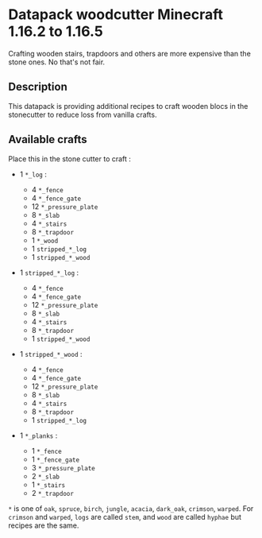 # Datapack woodcutter Minecraft 1.16.2 to 1.16.5

Crafting wooden stairs, trapdoors and others are more expensive than the stone ones. No that's not fair.
## Description
This datapack is providing additional recipes to craft wooden blocs in the stonecutter  to reduce loss from vanilla crafts.

## Available crafts
Place this in the stone cutter to craft :
- 1 `*_log` :
  - 4 `*_fence`
  - 4 `*_fence_gate`
  - 12 `*_pressure_plate`
  - 8 `*_slab`
  - 4 `*_stairs`
  - 8 `*_trapdoor`
  - 1 `*_wood`
  - 1 `stripped_*_log`
  - 1 `stripped_*_wood`
- 1 `stripped_*_log` :
    - 4 `*_fence`
    - 4 `*_fence_gate`
    - 12 `*_pressure_plate`
    - 8 `*_slab`
    - 4 `*_stairs`
    - 8 `*_trapdoor`
    - 1 `stripped_*_wood`
- 1 `stripped_*_wood` :
    - 4 `*_fence`
    - 4 `*_fence_gate`
    - 12 `*_pressure_plate`
    - 8 `*_slab`
    - 4 `*_stairs`
    - 8 `*_trapdoor`
    - 1 `stripped_*_log`

- 1 `*_planks` :
    - 1 `*_fence`
    - 1 `*_fence_gate`
    - 3 `*_pressure_plate`
    - 2 `*_slab`
    - 1 `*_stairs`
    - 2 `*_trapdoor`



`*` is one of `oak`, `spruce`, `birch`, `jungle`, `acacia`, `dark_oak`, `crimson`, `warped`. For `crimson` and `warped`, `logs` are called `stem`, and `wood` are called `hyphae` but recipes are the same.
